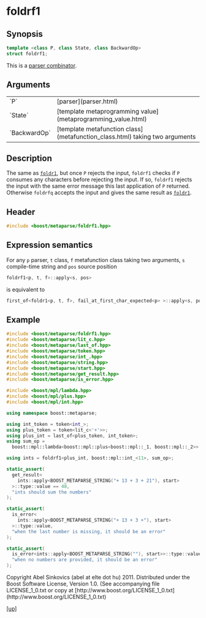 # foldrf1

## Synopsis

```cpp
template <class P, class State, class BackwardOp>
struct foldrf1;
```

This is a [parser combinator](parser_combinator.html).

## Arguments

<table cellpadding='0' cellspacing='0'>
  <tr>
    <td>`P`</td>
    <td>[parser](parser.html)</td>
  </tr>
  <tr>
    <td>`State`</td>
    <td>[template metaprogramming value](metaprogramming_value.html)</td>
  </tr>
  <tr>
    <td>`BackwardOp`</td>
    <td>
      [template metafunction class](metafunction_class.html) taking two
      arguments
    </td>
  </tr>
</table>

## Description

The same as [`foldr1`](foldr1.html), but once `P` rejects the input, `foldrf1`
checks if `P` consumes any characters before rejecting the input. If so,
`foldrf1` rejects the input with the same error message this last application of
`P` returned. Otherwise `foldrfq` accepts the input and gives the same result as
[`foldr1`](foldr1.html).

## Header

```cpp
#include <boost/metaparse/foldrf1.hpp>
```

## Expression semantics

For any `p` parser, `t` class, `f` metafunction class taking two arguments,
`s` compile-time string and `pos` source position

```cpp
foldrf1<p, t, f>::apply<s, pos>
```

is equivalent to

```cpp
first_of<foldr1<p, t, f>, fail_at_first_char_expected<p> >::apply<s, pos>
```

## Example

```cpp
#include <boost/metaparse/foldrf1.hpp>
#include <boost/metaparse/lit_c.hpp>
#include <boost/metaparse/last_of.hpp>
#include <boost/metaparse/token.hpp>
#include <boost/metaparse/int_.hpp>
#include <boost/metaparse/string.hpp>
#include <boost/metaparse/start.hpp>
#include <boost/metaparse/get_result.hpp>
#include <boost/metaparse/is_error.hpp>

#include <boost/mpl/lambda.hpp>
#include <boost/mpl/plus.hpp>
#include <boost/mpl/int.hpp>

using namespace boost::metaparse;

using int_token = token<int_>;
using plus_token = token<lit_c<'+'>>;
using plus_int = last_of<plus_token, int_token>;
using sum_op =
  boost::mpl::lambda<boost::mpl::plus<boost::mpl::_1, boost::mpl::_2>>::type;

using ints = foldrf1<plus_int, boost::mpl::int_<11>, sum_op>;

static_assert(
  get_result<
    ints::apply<BOOST_METAPARSE_STRING("+ 13 + 3 + 21"), start>
  >::type::value == 48,
  "ints should sum the numbers"
);

static_assert(
  is_error<
    ints::apply<BOOST_METAPARSE_STRING("+ 13 + 3 +"), start>
  >::type::value,
  "when the last number is missing, it should be an error"
);

static_assert(
  is_error<ints::apply<BOOST_METAPARSE_STRING(""), start>>::type::value,
  "when no numbers are provided, it should be an error"
);
```

<p class="copyright">
Copyright Abel Sinkovics (abel at elte dot hu) 2011.
Distributed under the Boost Software License, Version 1.0.
(See accompanying file LICENSE_1_0.txt or copy at
[http://www.boost.org/LICENSE_1_0.txt](http://www.boost.org/LICENSE_1_0.txt)
</p>

[[up]](reference.html)

